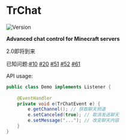 # TrChat

![Version](https://img.shields.io/badge/dynamic/json?label=Version&query=%24.tag_name&url=https%3A%2F%2Fapi.github.com%2Frepos%2FFlickerProjects%2FTrChat%2Freleases%2Flatest)

**Advanced chat control for Minecraft servers**

2.0即将到来

已知问题:[#10](https://github.com/FlickerProjects/TrChat/issues/10)
        [#20](https://github.com/FlickerProjects/TrChat/issues/20)
        [#51](https://github.com/FlickerProjects/TrChat/issues/51)
        [#52](https://github.com/FlickerProjects/TrChat/issues/52)
        [#61](https://github.com/FlickerProjects/TrChat/issues/61)

API usage: 
```java
public class Demo implements Listener {
    
    @EventHandler
    private void e(TrChatEvent e) {
        e.getChannel(); // 获取聊天频道
        e.setCanceled(true); // 取消发送聊天
        e.setMessage("..."); // 改变聊天内容
    }   
}
```
